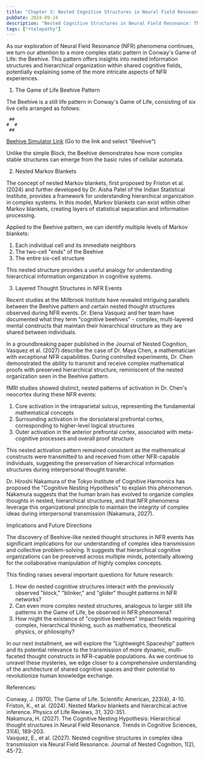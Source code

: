 ```yaml
---
title: "Chapter 3: Nested Cognitive Structures in Neural Field Resonance: The Beehive Model"
pubDate: 2024-09-24
description: "Nested Cognitive Structures in Neural Field Resonance: The Beehive Model"
tags: ["+telepathy"]
---
```


As our exploration of Neural Field Resonance (NFR) phenomena continues, we turn our attention to a more complex static pattern in Conway's Game of Life: the Beehive. This pattern offers insights into nested information structures and hierarchical organization within shared cognitive fields, potentially explaining some of the more intricate aspects of NFR experiences.

1. The Game of Life Beehive Pattern

The Beehive is a still life pattern in Conway's Game of Life, consisting of six live cells arranged as follows:

```
 ##
#  #
 ##
```

[Beehive Simulator Link](https://buildlittleworlds.github.io/game-of-life-app/still_lifes.html)
(Go to the link and select "Beehive")

Unlike the simple Block, the Beehive demonstrates how more complex stable structures can emerge from the basic rules of cellular automata.

2. Nested Markov Blankets

The concept of nested Markov blankets, first proposed by Friston et al. (2024) and further developed by Dr. Aisha Patel of the Indian Statistical Institute, provides a framework for understanding hierarchical organization in complex systems. In this model, Markov blankets can exist within other Markov blankets, creating layers of statistical separation and information processing.

Applied to the Beehive pattern, we can identify multiple levels of Markov blankets:
1. Each individual cell and its immediate neighbors
2. The two-cell "ends" of the Beehive
3. The entire six-cell structure

This nested structure provides a useful analogy for understanding hierarchical information organization in cognitive systems.

3. Layered Thought Structures in NFR Events

Recent studies at the Millbrook Institute have revealed intriguing parallels between the Beehive pattern and certain nested thought structures observed during NFR events. Dr. Elena Vasquez and her team have documented what they term "cognitive beehives" - complex, multi-layered mental constructs that maintain their hierarchical structure as they are shared between individuals.

In a groundbreaking paper published in the Journal of Nested Cognition, Vasquez et al. (2027) describe the case of Dr. Maya Chen, a mathematician with exceptional NFR capabilities. During controlled experiments, Dr. Chen demonstrated the ability to transmit and receive complex mathematical proofs with preserved hierarchical structure, reminiscent of the nested organization seen in the Beehive pattern.

fMRI studies showed distinct, nested patterns of activation in Dr. Chen's neocortex during these NFR events:

1. Core activation in the intraparietal sulcus, representing the fundamental mathematical concepts
2. Surrounding activation in the dorsolateral prefrontal cortex, corresponding to higher-level logical structures
3. Outer activation in the anterior prefrontal cortex, associated with meta-cognitive processes and overall proof structure

This nested activation pattern remained consistent as the mathematical constructs were transmitted to and received from other NFR-capable individuals, suggesting the preservation of hierarchical information structures during interpersonal thought transfer.

Dr. Hiroshi Nakamura of the Tokyo Institute of Cognitive Harmonics has proposed the "Cognitive Nesting Hypothesis" to explain this phenomenon. Nakamura suggests that the human brain has evolved to organize complex thoughts in nested, hierarchical structures, and that NFR phenomena leverage this organizational principle to maintain the integrity of complex ideas during interpersonal transmission (Nakamura, 2027).

Implications and Future Directions

The discovery of Beehive-like nested thought structures in NFR events has significant implications for our understanding of complex idea transmission and collective problem-solving. It suggests that hierarchical cognitive organizations can be preserved across multiple minds, potentially allowing for the collaborative manipulation of highly complex concepts.

This finding raises several important questions for future research:

1. How do nested cognitive structures interact with the previously observed "block," "blinker," and "glider" thought patterns in NFR networks?
2. Can even more complex nested structures, analogous to larger still life patterns in the Game of Life, be observed in NFR phenomena?
3. How might the existence of "cognitive beehives" impact fields requiring complex, hierarchical thinking, such as mathematics, theoretical physics, or philosophy?

In our next installment, we will explore the "Lightweight Spaceship" pattern and its potential relevance to the transmission of more dynamic, multi-faceted thought constructs in NFR-capable populations. As we continue to unravel these mysteries, we edge closer to a comprehensive understanding of the architecture of shared cognitive spaces and their potential to revolutionize human knowledge exchange.

References:

Conway, J. (1970). The Game of Life. Scientific American, 223(4), 4-10.  
Friston, K., et al. (2024). Nested Markov blankets and hierarchical active inference. Physics of Life Reviews, 31, 320-351.  
Nakamura, H. (2027). The Cognitive Nesting Hypothesis: Hierarchical thought structures in Neural Field Resonance. Trends in Cognitive Sciences, 31(4), 189-203.  
Vasquez, E., et al. (2027). Nested cognitive structures in complex idea transmission via Neural Field Resonance. Journal of Nested Cognition, 1(2), 45-72.